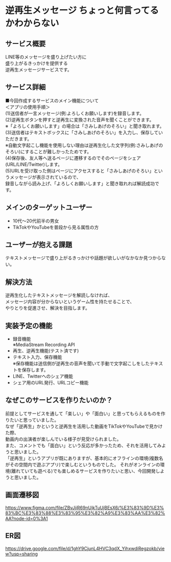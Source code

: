 # 逆再生メッセージ ちょっと何言ってるかわからない

## サービス概要
LINE等のメッセージを盛り上げたい方に  
盛り上がるきっかけを提供する  
逆再生メッセージサービスです。

## サービス詳細
■今回作成するサービスのメイン機能について  
＜アプリの使用手順＞  
(1)送信者が一言メッセージ(例:よろしくお願いします)を録音します。  
(2)逆再生ボタンを押すと逆再生に変換された音声を聞くことができます。  
※「よろしくお願いします」の場合は「さみしあげのそろい」と聞き取れます。  
(3)送信者はテキストボックスに「さみしあげのそろい」を入力し、保存していただきます。  
※自動文字起こし機能を使用しない理由は逆再生化した文字列(例:さみしあげのそろい)にすることが難しかったためです。  
(4)保存後、友人等へ送るページに遷移するのでそのページをシェア(URL/LINE/Twitter)します。  
(5)URLを受け取った側はページにアクセスすると「さみしあげのそろい」というメッセージが表示されているので、  
録音しながら読み上げ、「よろしくお願いします」と聞き取れれば解読成功です。

## メインのターゲットユーザー
- 10代〜20代前半の男女
- TikTokやYouTubeを普段から見る属性の方

## ユーザーが抱える課題
テキストメッセージで盛り上がるきっかけや話題が欲しいがなかなか見つからない。

## 解決方法
逆再生化したテキストメッセージを解読しなければ、  
メッセージ内容が分からないというゲーム性を持たせることで、  
やりとりを促進させ、解決を目指します。

## 実装予定の機能
- 録音機能  
※MediaStream Recording API
- 再生、逆再生機能(テスト済です)
- テキスト入力、保存機能  
※保存機能は送信側が逆再生の音声を聞いて手動で文字起こしをしたテキストを保存します。
- LINE、Twitterへのシェア機能
- シェア用のURL発行、URLコピー機能

## なぜこのサービスを作りたいのか？
前提としてサービスを通して「楽しい」や「面白い」と思ってもらえるものを作りたいと思っていました。  
なぜ「逆再生」かというと逆再生を活用した動画をTikTokやYouTubeで見かけた際、  
動画内の出演者が楽しんでいる様子が見受けられました。  
また、コメントでも「面白い」という反応が多かったため、それを活用してみようと思いました。  
「逆再生」というアプリが既にありますが、基本的にオフラインの環境(複数名がその空間内で遊ぶアプリ)で楽しむというものでした。
それがオンラインの環境(離れていても遊べる)でも楽しめるサービスを作りたいと思い、今回開発しようと思いました。

## 画面遷移図
https://www.figma.com/file/ZBvJjiR69nUjkTuUjBEsX6/%E3%83%9D%E3%83%BC%E3%83%88%E3%83%95%E3%82%A9%E3%83%AA%E3%82%AA?node-id=0%3A1  

## ER図
https://drive.google.com/file/d/1ghY9CjunL4HVC3qdX_YihxwdiRegzokb/view?usp=sharing  